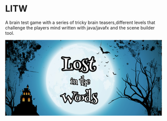 # LITW
A brain test game with a series of tricky brain teasers,different levels that challenge the players mind written with java/javafx and the scene builder tool.

![](https://github.com/i-RenadFahad/LITW/blob/main/LITW-logo.png)
